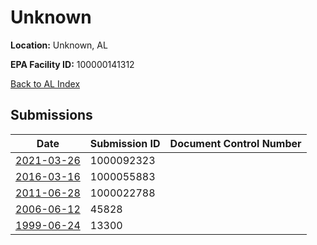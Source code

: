 # Unknown

**Location:** Unknown, AL

**EPA Facility ID:** 100000141312

[Back to AL Index](../../index.md)

## Submissions

| Date | Submission ID | Document Control Number |
|------|--------------|-------------------------|
| [2021-03-26](submissions/1000092323.md) | 1000092323 |  |
| [2016-03-16](submissions/1000055883.md) | 1000055883 |  |
| [2011-06-28](submissions/1000022788.md) | 1000022788 |  |
| [2006-06-12](submissions/45828.md) | 45828 |  |
| [1999-06-24](submissions/13300.md) | 13300 |  |
